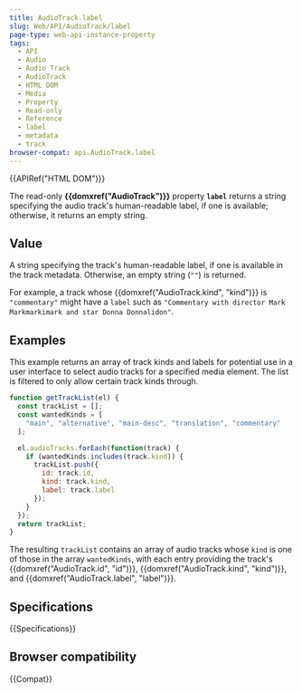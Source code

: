 ```yaml
---
title: AudioTrack.label
slug: Web/API/AudioTrack/label
page-type: web-api-instance-property
tags:
  - API
  - Audio
  - Audio Track
  - AudioTrack
  - HTML DOM
  - Media
  - Property
  - Read-only
  - Reference
  - label
  - metadata
  - track
browser-compat: api.AudioTrack.label
---
```

{{APIRef("HTML DOM")}}

The read-only **{{domxref("AudioTrack")}}**
property **`label`** returns a string specifying the audio
track's human-readable label, if one is available; otherwise, it returns an empty
string.

## Value

A string specifying the track's human-readable label, if one is
available in the track metadata. Otherwise, an empty string (`""`) is
returned.

For example, a track whose {{domxref("AudioTrack.kind", "kind")}} is
`"commentary"` might have a `label` such as
`"Commentary with director Mark Markmarkimark and star Donna Donnalidon"`.

## Examples

This example returns an array of track kinds and labels for potential use in a user
interface to select audio tracks for a specified media element. The list is filtered to
only allow certain track kinds through.

```js
function getTrackList(el) {
  const trackList = [];
  const wantedKinds = [
    "main", "alternative", "main-desc", "translation", "commentary"
  ];

  el.audioTracks.forEach(function(track) {
    if (wantedKinds.includes(track.kind)) {
      trackList.push({
        id: track.id,
        kind: track.kind,
        label: track.label
      });
    }
  });
  return trackList;
}
```

The resulting `trackList` contains an array of audio tracks whose
`kind` is one of those in the array `wantedKinds`, with each entry
providing the track's {{domxref("AudioTrack.id", "id")}}, {{domxref("AudioTrack.kind",
  "kind")}}, and {{domxref("AudioTrack.label", "label")}}.

## Specifications

{{Specifications}}

## Browser compatibility

{{Compat}}
